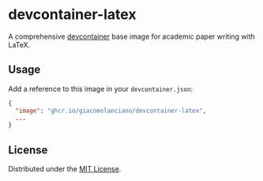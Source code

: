 # devcontainer-latex

A comprehensive [devcontainer](https://containers.dev/) base image for academic paper writing with LaTeX.

## Usage

Add a reference to this image in your `devcontainer.json`:

```json
{
  "image": "ghcr.io/giacomolanciano/devcontainer-latex",
  ...
}
```

## License

Distributed under the [MIT License](LICENSE).

